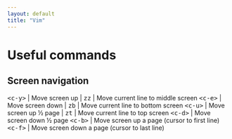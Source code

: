 ```yaml
---
layout: default
title: "Vim"
---
```


<!--
Surround Word with <kbd>&lt and &gt;</kbd>:
vaWBvi<kbd>&lt;Ea&gt;</kbd>
-->

# Useful commands

## Screen navigation

<kbd>&lt;c-y&gt;</kbd> | Move screen up | <kbd>zz</kbd> | Move current line to middle screen
<kbd>&lt;c-e&gt;</kbd> | Move screen down | <kbd>zb</kbd> | Move current line to bottom screen
<kbd>&lt;c-u&gt;</kbd> | Move screen up ½ page | <kbd>zt</kbd> | Move current line to top screen
<kbd>&lt;c-d&gt;</kbd> | Move screen down ½ page
<kbd>&lt;c-b&gt;</kbd> | Move screen up a page (cursor to first line)
<kbd>&lt;c-f&gt;</kbd> | Move screen down a page (cursor to last line)

<!--
---

# Tutorial

In this article I just want to summarize some information, and to break down
some of the concepts and philosophies of Vim which I keep in mind that help me
be productive. I don't mean this page to be any sort of tutorial on how to learn
Vim, but there are many quality articles that can provide that. Here are a
couple:

- [Learn Vim Progressively][learn01]
- [The Vim Learning Curve is a Myth][learn02]

[learn01]: http://yannesposito.com/Scratch/en/blog/Learn-Vim-Progressively/
[learn02]: https://robots.thoughtbot.com/the-vim-learning-curve-is-a-myth

## Intro

Most people who have heard of Vim think it's a text editor. Well they're wrong.
Vim is a lifestyle. To learn Vim, seriously, takes dedication, and is a
lifestyle change. My advice for anyone who wants to begin learning Vim is as
follows:

1.  *No mouse*
1.  *Strive to be lazy*

I'll admit that plenty of good reasons for using a mouse are out there, but when
it comes to the simple process of editing a text-file or some source code, I say
ditch the mouse. The whole point of having a modal editor (see the *Modes*
section below) is to eliminate the need to move the hands away from the keyboard
(actually it's because if you're an administrator your might frequemently be
without mouse functionality). Until you develop some muscle-memory for some of
the various commands and motions in Vim this suggestion will seem inefficient
and possibly like a waste of time, but it'll keep you focused on using the
strengths of Vim, like its key combinations for commands and motions.

And about being lazy... well who doesn't want to be lazy. What I really mean
is: strive to perform tasks in the least amount of actions as possible. See the
[becoming lazy](#becoming-lazy) section below.

### Content at a glance...

1.  [Modes](#modes)
1.  [Commands, Motions, and Selections](#commands-motions-and-selections)
1.  [Registers and Macros](#registers-and-macros)
1.  [Becoming Lazy](#becoming-lazy)

## Modes

Vim is what is known as a "modal" editor, as opposed to a "modeless" editor.
Anyone who has used a computer to edit the contents of a text file has
most likely used a modeless editor; see programs like Microsoft Word, Notepad
or Notepad++. In a modeless editor there is for better or for worse only one
mode: text input mode. For composing an essay this is more-than-likely all that
is needed.

On the other hand modal editors have more modes than just "insert text". Vim has
the following modes: *normal* mode, *insert* mode, *visual* mode, *command-line*
mode, *ex* mode, and *select* mode.

> See **:help vim-modes**

### *normal* mode

This mode is the default mode when Vim is started normally. Anything that
the user types is interpreted as a command (including commands which change
modes).

<kbd>esc</kbd>
Enter normal mode (from insert, visual, or command-line modes)

> See **:help Normal-mode**

### *insert* mode

This mode is for what it is named: inserting text. Like a modeless editor,
in insert mode any key pressed is interpreted as text to be entered into the
buff at the cursor position.

<kbd>i</kbd>
Enter insert mode at the cursor position

<kbd>a</kbd>
Enter insert mode one character to the right of the cursor

<kbd>I</kbd>
Enter insert mode at the very *first* non-whitespace character on the line

<kbd>A</kbd>
enter insert mode at one character past the very *last* character on the line

> See **:help Insert-mode**

### *visual* mode

Under the category of visual mode there are actual a few different sub-modes:
character-wise, line-wise, and block-wise. But better than me trying to describe
the differences between them just give them a try, it'll be obvious.

<kbd>v</kbd>
Enter visual mode character-wise

<kbd>V</kbd>
Enter visual mode line-wise

<kbd>ctrl-v</kbd>
Enter visual mode block-wise

> See **:help Visual-mode**

### *command-line* mode

> See **:help Command-line-mode**

## Commands, Motions, and Selections

First off, you'll want to know that a...

- `word` : is a "sequence of letters, digits and underscores, or a sequence of
  other non-blank characters, separated with white space".
- `WORD` : is a "sequence of non-blank characters, separated with white space.
  An empty line is also considered to be a WORD").
- and then there's also `sentence`s, `paragraphs`s, and `section`s.

> See **:help object-motions** and the **Selections** header below

### Commands

### Motions

A motion is simply a command that moves the cursor. There's plenty of them, with
<kbd>h</kbd>, <kbd>j</kbd>, <kbd>k</kbd>, and <kbd>l</kbd> being the most
easily understood: move left, move up, move right, move down; all by only a
single character.

I think it is easy to take these commands for granted at first, but once the
surface is scratched, the utility of using commands with motions becomes
magical.

#### Word motions

<kbd>w</kbd> To the beginning of the next word.

<kbd>e</kbd> To the end of the current word.

<kbd>W</kbd> To the beginning of the next WORD.

<kbd>E</kbd> To the end of the current WORD.

<kbd>b</kbd> Go backward a word.

<kbd>B</kbd> Go backward a WORD.

#### Other motions

<kbd>gg</kbd> Go to the first line by default.

<kbd>G</kbd> Go to the very last line by default.

<kbd>0</kbd> Go to the very first character of the line.

<kbd>^</kbd> Go to the very first non-whitespace character of the line.

<kbd>$</kbd> Go to the very last character of the line.

### Selections

Selections are slightly different than motions in that they don't move the
cursor but they do alter the way in which commands work. They will apply a
command or operation to something like a word, or a sentence, or a block of text
inside paired parenthesis, etc. A single selection can do a lot to make life in
Vim easy.

<kbd>aw</kbd> A word

<kbd>aW</kbd> A WORD

<kbd>iw</kbd> An inner word

<kbd>iW</kbd> An inner WORD

### Command & Motion Examples

- Re-indent everything <kbd>gg=G</kbd>
- Delete to the next word: <kbd>daw</kbd>
- Change a sentence: <kbd>cas</kbd>
- Delete everything inside parenthesis: <kbd>di)</kbd>
- Visually select a paragraph: <kbd>vap</kbd>

## Registers and Macros

### Macros

#### Recording

#### Editing

You have a macro in register w (i.e. recorded a macro via <kbd>qw</kbd>), but it's not
100% what you wanted. Paste the macro in that register <kbd>"wp</kbd>, edit the sequence
and visually select and yank it back to that same register <kbd>"wy</kbd>.

## Becoming Lazy

By lazy I mean perform actions in as little keypresses as you can. Consider a
scenario where you have the text `void foo(int a, int b, int c)` and you're in
normal mode with the cursor positioned at the `i` in `int a`. You want to change
the line to `void food()` and in the end be back in normal mode. You may be
tempted to:

1.  press <kbd>l</kbd> nineteen time to move the cursor to the `)`
1.  enter insert mode by pressing <kbd>i</kbd>, then press <kbd>backspace</kbd>
nineteen times to delete all that text
1.  then finally press <kbd>escape</kbd> to change back to normal mode.

Or you could just type <kbd>di)</kbd>, which will delete all the text within the
surrounding parenthesis *and* leave you in normal mode. Three key presses versus
forty. Here's some other ways you could also accomplish the same task:

<kbd>dt)</kbd> Delete everything up to before the next `)`

<kbd>d8w</kbd> Delete eight words forward
-->

